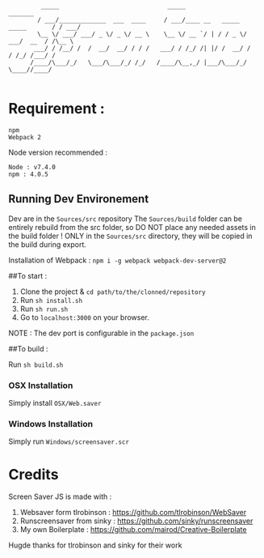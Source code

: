 ```

         _____                              _____                              _______
        / ___/_____________  ___  ____     / ___/____ __   _____  _____       / / ___/
        \__ \/ ___/ ___/ _ \/ _ \/ __ \    \__ \/ __ `/ | / / _ \/ ___/  __  / /\__ \
       ___/ / /__/ /  /  __/  __/ / / /   ___/ / /_/ /| |/ /  __/ /     / /_/ /___/ /
      /____/\___/_/   \___/\___/_/ /_/   /____/\__,_/ |___/\___/_/      \____//____/


```
# Requirement :

```
npm
Webpack 2
```

Node version recommended :

```
Node : v7.4.0
npm : 4.0.5
```

## Running Dev Environement

Dev are in the ```Sources/src``` repository
The ```Sources/build``` folder can be entirely rebuild from the src folder, so DO NOT place any needed assets in the build folder ! ONLY in the ```Sources/src``` directory, they will be copied in the build during export.

Installation of Webpack : ```npm i -g webpack webpack-dev-server@2```

##To start :

1. Clone the project & ```cd path/to/the/clonned/repository```
2. Run ```sh install.sh```
3. Run ```sh run.sh```
4. Go to ```localhost:3000``` on your browser.

NOTE : The dev port is configurable in the ```package.json```

##To build :

Run ```sh build.sh```

### OSX Installation

Simply install ```OSX/Web.saver```

### Windows Installation

Simply run ```Windows/screensaver.scr```

# Credits

Screen Saver JS is made with :

1. Websaver form tlrobinson : https://github.com/tlrobinson/WebSaver
2. Runscreensaver from sinky : https://github.com/sinky/runscreensaver
3. My own Boilerplate : https://github.com/mairod/Creative-Boilerplate

Hugde thanks for tlrobinson and sinky for their work
